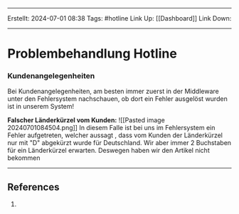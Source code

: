 
--- 
Erstellt: 2024-07-01    08:38 
Tags: #hotline
Link Up: [[Dashboard]]
Link Down:

--- 
# Problembehandlung Hotline

### Kundenangelegenheiten

Bei Kundenangelegenheiten, am besten immer zuerst in der Middleware unter den Fehlersystem nachschauen, ob dort ein Fehler ausgelöst wurden ist in unserem System!

**Falscher Länderkürzel vom Kunden:**
![[Pasted image 20240701084504.png]]
In diesem Falle ist bei uns im Fehlersystem ein Fehler aufgetreten, welcher aussagt , dass vom Kunden der Länderkürzel nur mit "D" abgekürzt wurde für Deutschland. Wir aber immer 2 Buchstaben für ein Länderkürzel erwarten. Deswegen haben wir den Artikel nicht bekommen

---

## References
1. 
